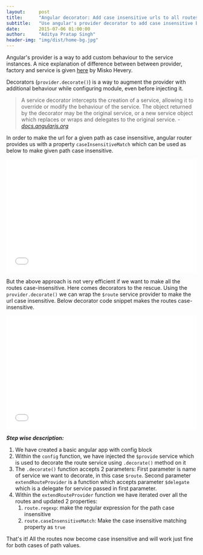 ```yaml
---
layout:     post
title:      "Angular decorator: Add case insensitive urls to all routes"
subtitle:   "Use angular's provider decorator to add case insensitive behaviour"
date:       2015-07-06 01:00:00
author:     "Aditya Pratap Singh"
header-img: "img/dist/home-bg.jpg"
---
```


Angular's provider is a way to add custom behaviour to the service instances. A nice explanation of difference between between provider, factory and service is given <a href="http://stackoverflow.com/a/15666049">here</a> by Misko Hevery.

Decorators (<code>provider.decorate()</code>) is a way to augment the provider with additional behaviour while configuring module, even before injecting it. 
<blockquote>A service decorator intercepts the creation of a service, allowing it to override or modify the behaviour of the service. The object returned by the decorator may be the original service, or a new service object which replaces or wraps and delegates to the original service. - <cite><a href="https://docs.angularjs.org/api/auto/service/$provide">docs.angularjs.org</a></cite></blockquote>

In order to make the url for a given path as case insensitive, angular router provides us with a property <code>caseInsensitiveMatch</code> which can be used as below to make given path case insensitive.

<iframe width="100%" height="300" src="//jsfiddle.net/sublimejs/x7kbdeux/embedded/" allowfullscreen="allowfullscreen" frameborder="0"></iframe>

But the above approach is not very efficient if we want to make all the routes case-insensitive. Here comes decorators to the rescue. Using the <code>provider.decorate()</code> we can wrap the <code>$route</code> service provider to make the url case insensitive. Below decorator code snippet makes the routes case-insensitive. 

<iframe width="100%" height="300" src="//jsfiddle.net/sublimejs/v7fLjnsj/1/embedded/" allowfullscreen="allowfullscreen" frameborder="0"></iframe>

<strong><i>Step wise description:</i></strong>
<ol>
	<li>
	We have created a basic angular app with config block
	</li>
	<li>
	Within the <code>config</code> function, we have injected the <code>$provide</code> service which is used to decorate the route service using <code>.decorate()</code> method on it
	</li>
	<li>
	The <code>.decorate()</code> function accepts 2 parameters: First parameter is name of service we want to decorate, in this case <code>$route</code>. Second parameter <code>extendRouteProvider</code> is a function which accepts parameter <code>$delegate</code> which is a delegate for service passed in first parameter.
	</li>
	<li>
	Within the <code>extendRouteProvider</code> function we have iterated over all the routes and updated 2 properties:
		<ol>
			<li><code>route.regexp</code>: make the regular expression for the path case insensitive </li> 
			<li><code>route.caseInsensitiveMatch</code>: Make the case insensitive matching property as <code>true</code></li>
		</ol>
	</li>
</ol>

That's it! All the routes now become case insensitive and will work just fine for both cases of path values. 
